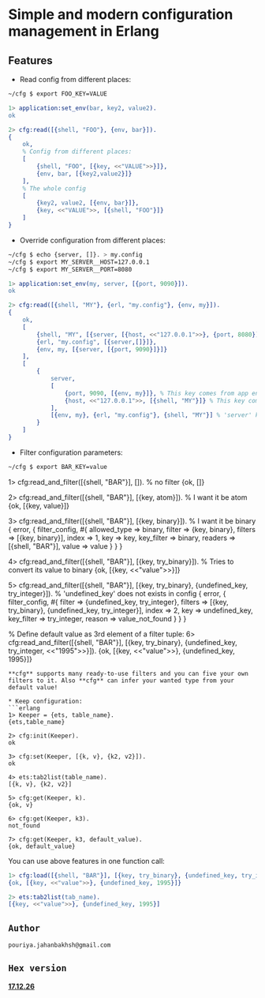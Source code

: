 # Simple and modern configuration management in Erlang

## Features
* Read config from different places:  
```sh
~/cfg $ export FOO_KEY=VALUE
```
```erlang
1> application:set_env(bar, key2, value2). 
ok

2> cfg:read([{shell, "FOO"}, {env, bar}]).
{
    ok,
    % Config from different places:
    [
        {shell, "FOO", [{key, <<"VALUE">>}]},
        {env, bar, [{key2,value2}]}
    ],
    % The whole config
    [
        {key2, value2, [{env, bar}]},
        {key, <<"VALUE">>, [{shell, "FOO"}]}
    ]
}
```
* Override configuration from different places:  
```sh
~/cfg $ echo {server, []}. > my.config
~/cfg $ export MY_SERVER__HOST=127.0.0.1
~/cfg $ export MY_SERVER__PORT=8080
```
```erlang
1> application:set_env(my, server, [{port, 9090}]).
ok

2> cfg:read([{shell, "MY"}, {erl, "my.config"}, {env, my}]).
{
    ok,
    [
        {shell, "MY", [{server, [{host, <<"127.0.0.1">>}, {port, 8080}]}]},
        {erl, "my.config", [{server,[]}]},
        {env, my, [{server, [{port, 9090}]}]}
    ],
    [
        {
            server,
            [
                {port, 9090, [{env, my}]}, % This key comes from app env of 'my' 
                {host, <<"127.0.0.1">>, [{shell, "MY"}]} % This key comes from shell
            ],
            [{env, my}, {erl, "my.config"}, {shell, "MY"}] % 'server' key comes from three places
        }
    ]
}
```
* Filter configuration parameters:  
```sh
~/cfg $ export BAR_KEY=value
```
1> cfg:read_and_filter([{shell, "BAR"}], []). % no filter
{ok, []}

2> cfg:read_and_filter([{shell, "BAR"}], [{key, atom}]). % I want it be atom 
{ok, [{key, value}]}

3> cfg:read_and_filter([{shell, "BAR"}], [{key, binary}]). % I want it be binary
{
    error,
    {
        filter_config,
        #{
            allowed_type => binary,
            filter => {key, binary},
            filters => [{key, binary}],
            index => 1,
            key => key,
            key_filter => binary,
            readers => [{shell, "BAR"}],
            value => value
        }
    }
}

4> cfg:read_and_filter([{shell, "BAR"}], [{key, try_binary}]). % Tries to convert its value to binary
{ok, [{key, <<"value">>}]}

5> cfg:read_and_filter([{shell, "BAR"}], [{key, try_binary}, {undefined_key, try_integer}]). % 'undefined_key' does not exists in config
{
    error,
    {
        filter_config,
        #{
            filter => {undefined_key, try_integer},
            filters => [{key, try_binary}, {undefined_key, try_integer}],
            index => 2,
            key => undefined_key,
            key_filter => try_integer,
            reason => value_not_found
        }
    }
}

% Define default value as 3rd element of a filter tuple:
6> cfg:read_and_filter([{shell, "BAR"}], [{key, try_binary}, {undefined_key, try_integer, <<"1995">>}]).
{ok, [{key, <<"value">>}, {undefined_key, 1995}]}
```  
**cfg** supports many ready-to-use filters and you can five your own filters to it. Also **cfg** can infer your wanted type from your default value!  

* Keep configuration:  
```erlang
1> Keeper = {ets, table_name}.
{ets,table_name}

2> cfg:init(Keeper).
ok

3> cfg:set(Keeper, [{k, v}, {k2, v2}]).
ok

4> ets:tab2list(table_name).
[{k, v}, {k2, v2}]

5> cfg:get(Keeper, k).
{ok, v}

6> cfg:get(Keeper, k3).
not_found

7> cfg:get(Keeper, k3, default_value).
{ok, default_value}
```
You can use above features in one function call:  
```erlang
1> cfg:load([{shell, "BAR"}], [{key, try_binary}, {undefined_key, try_integer, <<"1995">>}], {ets, tab_name}).
{ok, [{key, <<"value">>}, {undefined_key, 1995}]}

2> ets:tab2list(tab_name).
[{key, <<"value">>}, {undefined_key, 1995}]
```


## `Author`
`pouriya.jahanbakhsh@gmail.com`

## `Hex version`
[**17.12.26**](https://hex.pm/packages/cfg)
